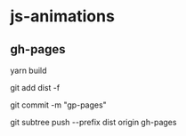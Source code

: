 # js-animations


## gh-pages
yarn build

git add dist -f

git commit -m "gp-pages"

git subtree push --prefix dist origin gh-pages
